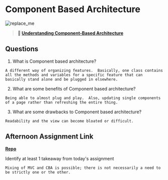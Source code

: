 # Component Based Architecture

![replace_me](https://codeworks.blob.core.windows.net/public/assets/img/illustrations/placeholder.svg)

> **📖 [Understanding Component-Based Architecture](https://codeworksacademy.com/fs-student-guide/resources/wk6/01-Component-Based-Architecture)**

## Questions

1. What is Component based architecture?
```
A different way of organizing features.  Basically, one class contains all the methods and variables for a specific feature that can basically stand alone and be plugged in elsewhere.
```
2. What are some benefits of Component based architecture?
```
Being able to almost plug and play.  Also, updating single components of a page rather than refreshing the entire thing.
```
3. What are some drawbacks to Component based architecture?
```
Readability and the view can become bloated or difficult.
```
## Afternoon Assignment Link

**[Repo](https://github.com/coombsab/<ASSIGNMENT_REPO>)**

Identify at least 1 takeaway from today's assignment
```
Mixing of MVC and CBA is possible; there is not necessarily a need to be strictly one or the other.
```